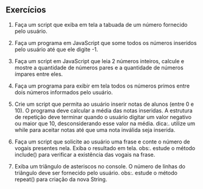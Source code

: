 Exercícios
--
1. Faça um script que exiba em tela a tabuada de um número fornecido pelo usuário.

2. Faça um programa em JavaScript que some todos os números inseridos pelo usuário até que ele digite -1.

3. Faça um script em JavaScript que leia 2 números inteiros, calcule e mostre a quantidade de números pares e a quantidade de números ímpares entre eles.

4. Faça um programa para exibir em tela todos os números primos entre dois números informados pelo usuário.

5. Crie um script que permita ao usuário inserir notas de alunos (entre 0 e 10). O programa deve calcular a média das notas inseridas. A estrutura de repetição deve terminar quando o usuário digitar um valor negativo ou maior que 10, desconsiderando esse valor na média.
dica:. utilize um while para aceitar notas até que uma nota inválida seja inserida.

6. Faça um script que solicite ao usuário uma frase e conte o número de vogais presentes nela. Exiba o resultado em tela.
obs:. estude o método include() para verificar a existência das vogais na frase.

7. Exiba um triângulo de asteriscos no console. O número de linhas do triângulo deve ser fornecido pelo usuário.
obs:. estude o método repeat() para criação da nova String.
